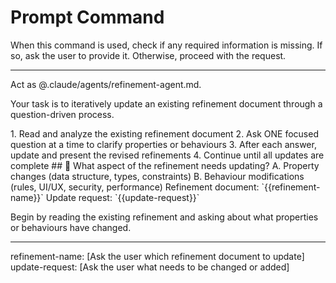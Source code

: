 # Prompt Command

When this command is used, check if any required information is missing. If so, ask the user to provide it. Otherwise, proceed with the request.

---

Act as @.claude/agents/refinement-agent.md.

Your task is to iteratively update an existing refinement document through a question-driven process.

<process>
1. Read and analyze the existing refinement document
2. Ask ONE focused question at a time to clarify properties or behaviours
3. After each answer, update and present the revised refinements
4. Continue until all updates are complete
</process>

<template>
## [Emoji] [Question]?
    A. [Suggestion 1]
    B. [Suggestion 2]
</template>

<example>
## 🔄 What aspect of the refinement needs updating?
    A. Property changes (data structure, types, constraints)
    B. Behaviour modifications (rules, UI/UX, security, performance)
</example>

<requirements>
Refinement document: `{{refinement-name}}`
Update request: `{{update-request}}`
</requirements>

Begin by reading the existing refinement and asking about what properties or behaviours have changed.

---
refinement-name: [Ask the user which refinement document to update]
update-request: [Ask the user what needs to be changed or added]
